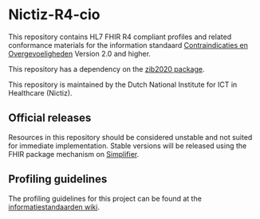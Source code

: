 # Nictiz-R4-cio

This repository contains HL7 FHIR R4 compliant profiles and related conformance materials for the information standaard [Contraindicaties en Overgevoeligheden](https://decor.nictiz.nl/art-decor/decor-project--cio-) Version 2.0 and higher.

This repository has a dependency on the [zib2020 package](https://simplifier.net/Nictiz-R4-Zib2020/~packages).

This repository is maintained by the Dutch National Institute for ICT in Healthcare (Nictiz).

## Official releases

Resources in this repository should be considered unstable and not suited for immediate implementation. Stable versions will be released using the FHIR package mechanism on [Simplifier](https://simplifier.net/Nictiz-R4-cio/~packages).

## Profiling guidelines

The profiling guidelines for this project can be found at the [informatiestandaarden wiki](http://informatiestandaarden.nictiz.nl/wiki/FHIR:V1.0_FHIR_Profiling_Guidelines_R4).
